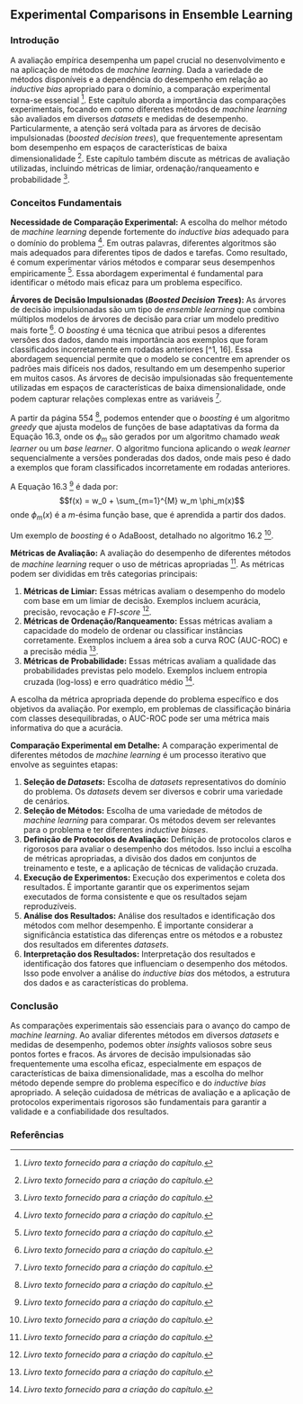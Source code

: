 ## Experimental Comparisons in Ensemble Learning

### Introdução
A avaliação empírica desempenha um papel crucial no desenvolvimento e na aplicação de métodos de *machine learning*. Dada a variedade de métodos disponíveis e a dependência do desempenho em relação ao *inductive bias* apropriado para o domínio, a comparação experimental torna-se essencial [^1]. Este capítulo aborda a importância das comparações experimentais, focando em como diferentes métodos de *machine learning* são avaliados em diversos *datasets* e medidas de desempenho. Particularmente, a atenção será voltada para as árvores de decisão impulsionadas (*boosted decision trees*), que frequentemente apresentam bom desempenho em espaços de características de baixa dimensionalidade [^1]. Este capítulo também discute as métricas de avaliação utilizadas, incluindo métricas de limiar, ordenação/ranqueamento e probabilidade [^1].

### Conceitos Fundamentais

**Necessidade de Comparação Experimental:** A escolha do melhor método de *machine learning* depende fortemente do *inductive bias* adequado para o domínio do problema [^1]. Em outras palavras, diferentes algoritmos são mais adequados para diferentes tipos de dados e tarefas. Como resultado, é comum experimentar vários métodos e comparar seus desempenhos empiricamente [^1]. Essa abordagem experimental é fundamental para identificar o método mais eficaz para um problema específico.

**Árvores de Decisão Impulsionadas (*Boosted Decision Trees*):** As árvores de decisão impulsionadas são um tipo de *ensemble learning* que combina múltiplos modelos de árvores de decisão para criar um modelo preditivo mais forte [^1]. O *boosting* é uma técnica que atribui pesos a diferentes versões dos dados, dando mais importância aos exemplos que foram classificados incorretamente em rodadas anteriores [^1, 16]. Essa abordagem sequencial permite que o modelo se concentre em aprender os padrões mais difíceis nos dados, resultando em um desempenho superior em muitos casos. As árvores de decisão impulsionadas são frequentemente utilizadas em espaços de características de baixa dimensionalidade, onde podem capturar relações complexas entre as variáveis [^1].

A partir da página 554 [^1], podemos entender que o *boosting* é um algoritmo *greedy* que ajusta modelos de funções de base adaptativas da forma da Equação 16.3, onde os $\phi_m$ são gerados por um algoritmo chamado *weak learner* ou um *base learner*. O algoritmo funciona aplicando o *weak learner* sequencialmente a versões ponderadas dos dados, onde mais peso é dado a exemplos que foram classificados incorretamente em rodadas anteriores.

A Equação 16.3 [^1] é dada por:
$$f(x) = w_0 + \sum_{m=1}^{M} w_m \phi_m(x)$$
onde $\phi_m(x)$ é a *m*-ésima função base, que é aprendida a partir dos dados.

Um exemplo de *boosting* é o AdaBoost, detalhado no algoritmo 16.2 [^1].

**Métricas de Avaliação:** A avaliação do desempenho de diferentes métodos de *machine learning* requer o uso de métricas apropriadas [^1]. As métricas podem ser divididas em três categorias principais:
1. **Métricas de Limiar:** Essas métricas avaliam o desempenho do modelo com base em um limiar de decisão. Exemplos incluem acurácia, precisão, revocação e *F1-score* [^1].
2. **Métricas de Ordenação/Ranqueamento:** Essas métricas avaliam a capacidade do modelo de ordenar ou classificar instâncias corretamente. Exemplos incluem a área sob a curva ROC (AUC-ROC) e a precisão média [^1].
3. **Métricas de Probabilidade:** Essas métricas avaliam a qualidade das probabilidades previstas pelo modelo. Exemplos incluem entropia cruzada (log-loss) e erro quadrático médio [^1].

A escolha da métrica apropriada depende do problema específico e dos objetivos da avaliação. Por exemplo, em problemas de classificação binária com classes desequilibradas, o AUC-ROC pode ser uma métrica mais informativa do que a acurácia.

**Comparação Experimental em Detalhe:**
A comparação experimental de diferentes métodos de *machine learning* é um processo iterativo que envolve as seguintes etapas:
1. **Seleção de *Datasets*:** Escolha de *datasets* representativos do domínio do problema. Os *datasets* devem ser diversos e cobrir uma variedade de cenários.
2. **Seleção de Métodos:** Escolha de uma variedade de métodos de *machine learning* para comparar. Os métodos devem ser relevantes para o problema e ter diferentes *inductive biases*.
3. **Definição de Protocolos de Avaliação:** Definição de protocolos claros e rigorosos para avaliar o desempenho dos métodos. Isso inclui a escolha de métricas apropriadas, a divisão dos dados em conjuntos de treinamento e teste, e a aplicação de técnicas de validação cruzada.
4. **Execução de Experimentos:** Execução dos experimentos e coleta dos resultados. É importante garantir que os experimentos sejam executados de forma consistente e que os resultados sejam reproduzíveis.
5. **Análise dos Resultados:** Análise dos resultados e identificação dos métodos com melhor desempenho. É importante considerar a significância estatística das diferenças entre os métodos e a robustez dos resultados em diferentes *datasets*.
6. **Interpretação dos Resultados:** Interpretação dos resultados e identificação dos fatores que influenciam o desempenho dos métodos. Isso pode envolver a análise do *inductive bias* dos métodos, a estrutura dos dados e as características do problema.

### Conclusão

As comparações experimentais são essenciais para o avanço do campo de *machine learning*. Ao avaliar diferentes métodos em diversos *datasets* e medidas de desempenho, podemos obter *insights* valiosos sobre seus pontos fortes e fracos. As árvores de decisão impulsionadas são frequentemente uma escolha eficaz, especialmente em espaços de características de baixa dimensionalidade, mas a escolha do melhor método depende sempre do problema específico e do *inductive bias* apropriado. A seleção cuidadosa de métricas de avaliação e a aplicação de protocolos experimentais rigorosos são fundamentais para garantir a validade e a confiabilidade dos resultados.

### Referências
[^1]: *Livro texto fornecido para a criação do capítulo.*
<!-- END -->
